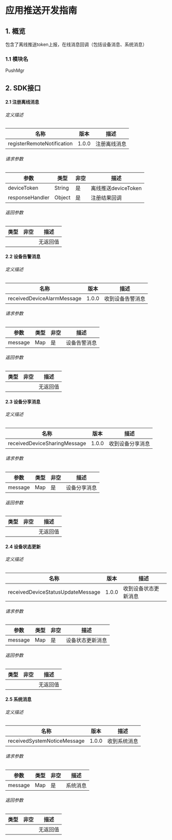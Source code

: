 # 应用推送开发指南

## 1. 概览

包含了离线推送token上报，在线消息回调（包括设备消息、系统消息）

### 1.1 模块名

PushMgr

## 2. SDK接口

#### 2.1 注册离线消息

###### 定义描述
| 名称  | 版本  | 描述     |
| ----- | ----- | -------- |
| registerRemoteNotification | 1.0.0 | 注册离线消息 |

###### 请求参数
| 参数 | 类型 | 非空 | 描述 |
| ---- | ---- | ---- | ---- |
| deviceToken | String | 是 | 离线推送deviceToken |
| responseHandler | Object | 是 | 注册结果回调 |

###### 返回参数
| 类型 | 非空 | 描述     |
| ---- | ---- | -------- |
|      |      | 无返回值 |

#### 2.2 设备告警消息

###### 定义描述
| 名称  | 版本  | 描述     |
| ----- | ----- | -------- |
| receivedDeviceAlarmMessage | 1.0.0 | 收到设备告警消息 |

###### 请求参数
| 参数 | 类型 | 非空 | 描述 |
| ---- | ---- | ---- | ---- |
| message | Map | 是 | 设备告警消息 |

###### 返回参数
| 类型 | 非空 | 描述     |
| ---- | ---- | -------- |
|      |      | 无返回值 |

#### 2.3 设备分享消息

###### 定义描述
| 名称  | 版本  | 描述     |
| ----- | ----- | -------- |
| receivedDeviceSharingMessage | 1.0.0 | 收到设备分享消息 |

###### 请求参数
| 参数 | 类型 | 非空 | 描述 |
| ---- | ---- | ---- | ---- |
| message | Map | 是 | 设备分享消息 |

###### 返回参数
| 类型 | 非空 | 描述     |
| ---- | ---- | -------- |
|      |      | 无返回值 |

#### 2.4 设备状态更新

###### 定义描述
| 名称  | 版本  | 描述     |
| ----- | ----- | -------- |
| receivedDeviceStatusUpdateMessage | 1.0.0 | 收到设备状态更新消息 |

###### 请求参数
| 参数 | 类型 | 非空 | 描述 |
| ---- | ---- | ---- | ---- |
| message | Map | 是 | 设备状态更新消息 |

###### 返回参数
| 类型 | 非空 | 描述     |
| ---- | ---- | -------- |
|      |      | 无返回值 |

#### 2.5 系统消息

###### 定义描述
| 名称  | 版本  | 描述     |
| ----- | ----- | -------- |
| receivedSystemNoticeMessage | 1.0.0 | 收到系统消息 |

###### 请求参数
| 参数 | 类型 | 非空 | 描述 |
| ---- | ---- | ---- | ---- |
| message | Map | 是 | 系统消息 |

###### 返回参数
| 类型 | 非空 | 描述     |
| ---- | ---- | -------- |
|      |      | 无返回值 |
